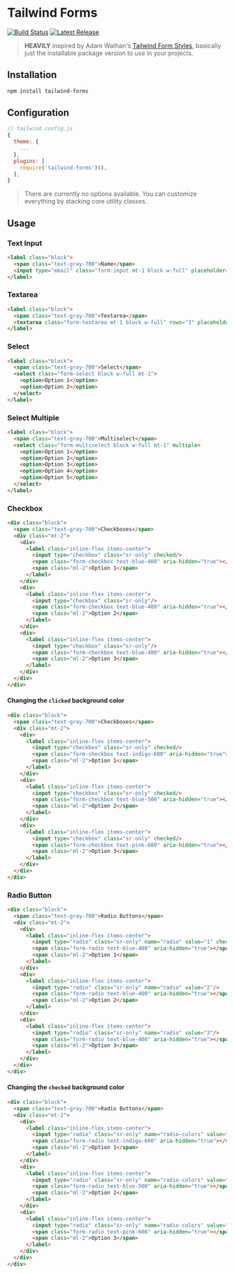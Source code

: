 # Tailwind Forms

<p>
    <a href="https://travis-ci.org/GeoffSelby/tailwind-forms"><img src="https://travis-ci.org/GeoffSelby/tailwind-forms.svg?branch=master" alt="Build Status"></a>
    <a href="https://github.com/GeoffSelby/tailwind-forms/releases"><img src="https://img.shields.io/npm/v/tailwind-forms.svg" alt="Latest Release"></a>
</p>

>**HEAVILY** inspired by Adam Wathan's [Tailwind Form Styles](https://github.com/adamwathan/tailwindcss-form-styles), basically just the installable package version to use in your projects.

## Installation

```bash
npm install tailwind-forms
```

## Configuration

```js
// tailwind.config.js
{
  theme: {
    ...
  },
  plugins: [
    require('tailwind-forms')(),
  ],
}
```

> There are currently no options available. You can customize everything by stacking core utility classes.

## Usage

### Text Input

```html
<label class="block">
  <span class="text-gray-700">Name</span>
  <input type="email" class="form-input mt-1 block w-full" placeholder="John Appleseed"/>
</label>
```

### Textarea

```html
<label class="block">
  <span class="text-gray-700">Textarea</span>
  <textarea class="form-textarea mt-1 block w-full" rows="3" placeholder="Enter some long form content."></textarea>
</label>
```

### Select

```html
<label class="block">
  <span class="text-gray-700">Select</span>
  <select class="form-select block w-full mt-1">
    <option>Option 1</option>
    <option>Option 2</option>
  </select>
</label>
```

### Select Multiple

```html
<label class="block">
  <span class="text-gray-700">Multiselect</span>
  <select class="form-multiselect block w-full mt-1" multiple>
    <option>Option 1</option>
    <option>Option 2</option>
    <option>Option 3</option>
    <option>Option 4</option>
    <option>Option 5</option>
  </select>
</label>
```

### Checkbox

```html
<div class="block">
  <span class="text-gray-700">Checkboxes</span>
  <div class="mt-2">
    <div>
      <label class="inline-flex items-center">
        <input type="checkbox" class="sr-only" checked/>
        <span class="form-checkbox text-blue-400" aria-hidden="true"></span>
        <span class="ml-2">Option 1</span>
      </label>
    </div>
    <div>
      <label class="inline-flex items-center">
        <input type="checkbox" class="sr-only"/>
        <span class="form-checkbox text-blue-400" aria-hidden="true"></span>
        <span class="ml-2">Option 2</span>
      </label>
    </div>
    <div>
      <label class="inline-flex items-center">
        <input type="checkbox" class="sr-only"/>
        <span class="form-checkbox text-blue-400" aria-hidden="true"></span>
        <span class="ml-2">Option 3</span>
      </label>
    </div>
  </div>
</div>
```

#### Changing the `clicked` background color

```html
<div class="block">
  <span class="text-gray-700">Checkboxes</span>
  <div class="mt-2">
    <div>
      <label class="inline-flex items-center">
        <input type="checkbox" class="sr-only" checked/>
        <span class="form-checkbox text-indigo-600" aria-hidden="true"></span>
        <span class="ml-2">Option 1</span>
      </label>
    </div>
    <div>
      <label class="inline-flex items-center">
        <input type="checkbox" class="sr-only" checked/>
        <span class="form-checkbox text-blue-500" aria-hidden="true"></span>
        <span class="ml-2">Option 2</span>
      </label>
    </div>
    <div>
      <label class="inline-flex items-center">
        <input type="checkbox" class="sr-only" checked/>
        <span class="form-checkbox text-pink-600" aria-hidden="true"></span>
        <span class="ml-2">Option 3</span>
      </label>
    </div>
  </div>
</div>
```

### Radio Button

```html
<div class="block">
  <span class="text-gray-700">Radio Buttons</span>
  <div class="mt-2">
    <div>
      <label class="inline-flex items-center">
        <input type="radio" class="sr-only" name="radio" value="1" checked/>
        <span class="form-radio text-blue-400" aria-hidden="true"></span>
        <span class="ml-2">Option 1</span>
      </label>
    </div>
    <div>
      <label class="inline-flex items-center">
        <input type="radio" class="sr-only" name="radio" value="2"/>
        <span class="form-radio text-blue-400" aria-hidden="true"></span>
        <span class="ml-2">Option 2</span>
      </label>
    </div>
    <div>
      <label class="inline-flex items-center">
        <input type="radio" class="sr-only" name="radio" value="3"/>
        <span class="form-radio text-blue-400" aria-hidden="true"></span>
        <span class="ml-2">Option 3</span>
      </label>
    </div>
  </div>
</div>
```

#### Changing the `checked` background color

```html
<div class="block">
  <span class="text-gray-700">Radio Buttons</span>
  <div class="mt-2">
    <div>
      <label class="inline-flex items-center">
        <input type="radio" class="sr-only" name="radio-colors" value="1" checked/>
        <span class="form-radio text-indigo-600" aria-hidden="true"></span>
        <span class="ml-2">Option 1</span>
      </label>
    </div>
    <div>
      <label class="inline-flex items-center">
        <input type="radio" class="sr-only" name="radio-colors" value="2"/>
        <span class="form-radio text-blue-500" aria-hidden="true"></span>
        <span class="ml-2">Option 2</span>
      </label>
    </div>
    <div>
      <label class="inline-flex items-center">
        <input type="radio" class="sr-only" name="radio-colors" value="3"/>
        <span class="form-radio text-pink-600" aria-hidden="true"></span>
        <span class="ml-2">Option 3</span>
      </label>
    </div>
  </div>
</div>
```